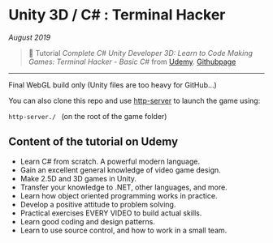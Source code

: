 # Unity 3D / C# : Terminal Hacker

*August 2019*

> 🔨  Tutorial *Complete C# Unity Developer 3D: Learn to Code Making Games: Terminal Hacker - Basic C#* from [Udemy](https://www.udemy.com/unitycourse2/learn/lecture/8047452). [Githubpage](https://raigyo.github.io/unity-terminal-hacker/index.html)


* * *

Final WebGL build only (Unity files are too heavy for GitHub...)

You can also clone this repo and use [http-server](https://www.npmjs.com/package/http-server) to launch the game using:

``http-server./ `` (on the root of the game folder)

## Content of the tutorial on Udemy

- Learn C# from scratch. A powerful modern language.
- Gain an excellent general knowledge of video game design.
- Make 2.5D and 3D games in Unity.
- Transfer your knowledge to .NET, other languages, and more.
- Learn how object oriented programming works in practice.
- Develop a positive attitude to problem solving.
- Practical exercises EVERY VIDEO to build actual skills.
- Learn good coding and design patterns.
- Learn to use source control, and how to work in a small team.
